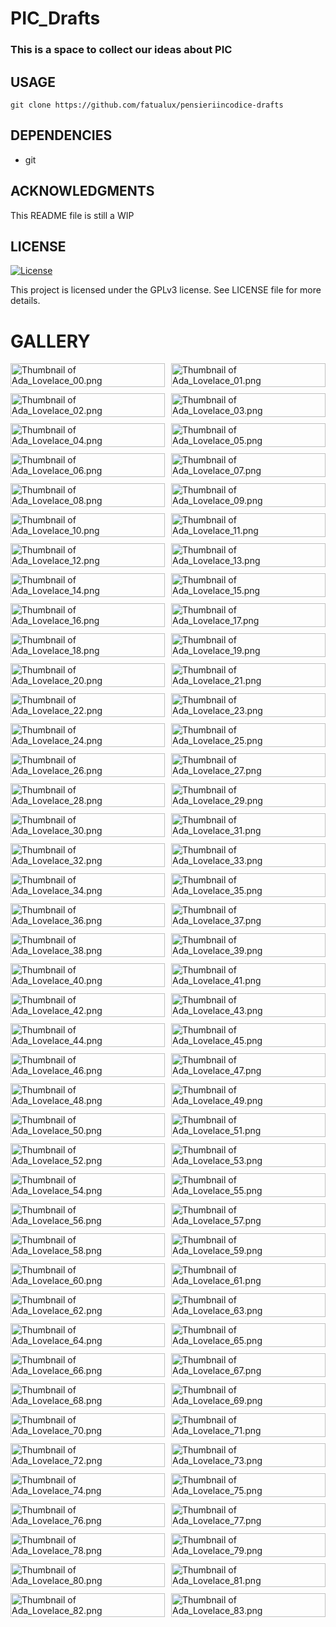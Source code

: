 
# PIC_Drafts

### This is a space to collect our ideas about PIC

## USAGE

```
git clone https://github.com/fatualux/pensieriincodice-drafts
```

## DEPENDENCIES

- git

## ACKNOWLEDGMENTS

This README file is still a WIP


## LICENSE

[![License](https://img.shields.io/badge/License-GPL%20v3-blue.svg)](http://www.gnu.org/licenses/gpl-3.0)

This project is licensed under the GPLv3 license.
See LICENSE file for more details.

# GALLERY

<!DOCTYPE html>
<html lang="en">
<head>
  <meta charset="UTF-8">
  <meta name="viewport" content="width=device-width, initial-scale=1.0">
  <style>
    .gallery { display: grid; grid-template-columns: repeat(auto-fill, minmax(200px, 1fr)); gap: 10px; }
    .thumbnail { width: 100%; height: auto; }
  </style>
</head>
<body>

<div class="gallery">
  <a href="images/Ada_Lovelace_00.png" target="_blank">
    <img src="thumbs/Ada_Lovelace_00.png" alt="Thumbnail of Ada_Lovelace_00.png" class="thumbnail">
  </a>
  <a href="images/Ada_Lovelace_01.png" target="_blank">
    <img src="thumbs/Ada_Lovelace_01.png" alt="Thumbnail of Ada_Lovelace_01.png" class="thumbnail">
  </a>
  <a href="images/Ada_Lovelace_02.png" target="_blank">
    <img src="thumbs/Ada_Lovelace_02.png" alt="Thumbnail of Ada_Lovelace_02.png" class="thumbnail">
  </a>
  <a href="images/Ada_Lovelace_03.png" target="_blank">
    <img src="thumbs/Ada_Lovelace_03.png" alt="Thumbnail of Ada_Lovelace_03.png" class="thumbnail">
  </a>
  <a href="images/Ada_Lovelace_04.png" target="_blank">
    <img src="thumbs/Ada_Lovelace_04.png" alt="Thumbnail of Ada_Lovelace_04.png" class="thumbnail">
  </a>
  <a href="images/Ada_Lovelace_05.png" target="_blank">
    <img src="thumbs/Ada_Lovelace_05.png" alt="Thumbnail of Ada_Lovelace_05.png" class="thumbnail">
  </a>
  <a href="images/Ada_Lovelace_06.png" target="_blank">
    <img src="thumbs/Ada_Lovelace_06.png" alt="Thumbnail of Ada_Lovelace_06.png" class="thumbnail">
  </a>
  <a href="images/Ada_Lovelace_07.png" target="_blank">
    <img src="thumbs/Ada_Lovelace_07.png" alt="Thumbnail of Ada_Lovelace_07.png" class="thumbnail">
  </a>
  <a href="images/Ada_Lovelace_08.png" target="_blank">
    <img src="thumbs/Ada_Lovelace_08.png" alt="Thumbnail of Ada_Lovelace_08.png" class="thumbnail">
  </a>
  <a href="images/Ada_Lovelace_09.png" target="_blank">
    <img src="thumbs/Ada_Lovelace_09.png" alt="Thumbnail of Ada_Lovelace_09.png" class="thumbnail">
  </a>
  <a href="images/Ada_Lovelace_10.png" target="_blank">
    <img src="thumbs/Ada_Lovelace_10.png" alt="Thumbnail of Ada_Lovelace_10.png" class="thumbnail">
  </a>
  <a href="images/Ada_Lovelace_11.png" target="_blank">
    <img src="thumbs/Ada_Lovelace_11.png" alt="Thumbnail of Ada_Lovelace_11.png" class="thumbnail">
  </a>
  <a href="images/Ada_Lovelace_12.png" target="_blank">
    <img src="thumbs/Ada_Lovelace_12.png" alt="Thumbnail of Ada_Lovelace_12.png" class="thumbnail">
  </a>
  <a href="images/Ada_Lovelace_13.png" target="_blank">
    <img src="thumbs/Ada_Lovelace_13.png" alt="Thumbnail of Ada_Lovelace_13.png" class="thumbnail">
  </a>
  <a href="images/Ada_Lovelace_14.png" target="_blank">
    <img src="thumbs/Ada_Lovelace_14.png" alt="Thumbnail of Ada_Lovelace_14.png" class="thumbnail">
  </a>
  <a href="images/Ada_Lovelace_15.png" target="_blank">
    <img src="thumbs/Ada_Lovelace_15.png" alt="Thumbnail of Ada_Lovelace_15.png" class="thumbnail">
  </a>
  <a href="images/Ada_Lovelace_16.png" target="_blank">
    <img src="thumbs/Ada_Lovelace_16.png" alt="Thumbnail of Ada_Lovelace_16.png" class="thumbnail">
  </a>
  <a href="images/Ada_Lovelace_17.png" target="_blank">
    <img src="thumbs/Ada_Lovelace_17.png" alt="Thumbnail of Ada_Lovelace_17.png" class="thumbnail">
  </a>
  <a href="images/Ada_Lovelace_18.png" target="_blank">
    <img src="thumbs/Ada_Lovelace_18.png" alt="Thumbnail of Ada_Lovelace_18.png" class="thumbnail">
  </a>
  <a href="images/Ada_Lovelace_19.png" target="_blank">
    <img src="thumbs/Ada_Lovelace_19.png" alt="Thumbnail of Ada_Lovelace_19.png" class="thumbnail">
  </a>
  <a href="images/Ada_Lovelace_20.png" target="_blank">
    <img src="thumbs/Ada_Lovelace_20.png" alt="Thumbnail of Ada_Lovelace_20.png" class="thumbnail">
  </a>
  <a href="images/Ada_Lovelace_21.png" target="_blank">
    <img src="thumbs/Ada_Lovelace_21.png" alt="Thumbnail of Ada_Lovelace_21.png" class="thumbnail">
  </a>
  <a href="images/Ada_Lovelace_22.png" target="_blank">
    <img src="thumbs/Ada_Lovelace_22.png" alt="Thumbnail of Ada_Lovelace_22.png" class="thumbnail">
  </a>
  <a href="images/Ada_Lovelace_23.png" target="_blank">
    <img src="thumbs/Ada_Lovelace_23.png" alt="Thumbnail of Ada_Lovelace_23.png" class="thumbnail">
  </a>
  <a href="images/Ada_Lovelace_24.png" target="_blank">
    <img src="thumbs/Ada_Lovelace_24.png" alt="Thumbnail of Ada_Lovelace_24.png" class="thumbnail">
  </a>
  <a href="images/Ada_Lovelace_25.png" target="_blank">
    <img src="thumbs/Ada_Lovelace_25.png" alt="Thumbnail of Ada_Lovelace_25.png" class="thumbnail">
  </a>
  <a href="images/Ada_Lovelace_26.png" target="_blank">
    <img src="thumbs/Ada_Lovelace_26.png" alt="Thumbnail of Ada_Lovelace_26.png" class="thumbnail">
  </a>
  <a href="images/Ada_Lovelace_27.png" target="_blank">
    <img src="thumbs/Ada_Lovelace_27.png" alt="Thumbnail of Ada_Lovelace_27.png" class="thumbnail">
  </a>
  <a href="images/Ada_Lovelace_28.png" target="_blank">
    <img src="thumbs/Ada_Lovelace_28.png" alt="Thumbnail of Ada_Lovelace_28.png" class="thumbnail">
  </a>
  <a href="images/Ada_Lovelace_29.png" target="_blank">
    <img src="thumbs/Ada_Lovelace_29.png" alt="Thumbnail of Ada_Lovelace_29.png" class="thumbnail">
  </a>
  <a href="images/Ada_Lovelace_30.png" target="_blank">
    <img src="thumbs/Ada_Lovelace_30.png" alt="Thumbnail of Ada_Lovelace_30.png" class="thumbnail">
  </a>
  <a href="images/Ada_Lovelace_31.png" target="_blank">
    <img src="thumbs/Ada_Lovelace_31.png" alt="Thumbnail of Ada_Lovelace_31.png" class="thumbnail">
  </a>
  <a href="images/Ada_Lovelace_32.png" target="_blank">
    <img src="thumbs/Ada_Lovelace_32.png" alt="Thumbnail of Ada_Lovelace_32.png" class="thumbnail">
  </a>
  <a href="images/Ada_Lovelace_33.png" target="_blank">
    <img src="thumbs/Ada_Lovelace_33.png" alt="Thumbnail of Ada_Lovelace_33.png" class="thumbnail">
  </a>
  <a href="images/Ada_Lovelace_34.png" target="_blank">
    <img src="thumbs/Ada_Lovelace_34.png" alt="Thumbnail of Ada_Lovelace_34.png" class="thumbnail">
  </a>
  <a href="images/Ada_Lovelace_35.png" target="_blank">
    <img src="thumbs/Ada_Lovelace_35.png" alt="Thumbnail of Ada_Lovelace_35.png" class="thumbnail">
  </a>
  <a href="images/Ada_Lovelace_36.png" target="_blank">
    <img src="thumbs/Ada_Lovelace_36.png" alt="Thumbnail of Ada_Lovelace_36.png" class="thumbnail">
  </a>
  <a href="images/Ada_Lovelace_37.png" target="_blank">
    <img src="thumbs/Ada_Lovelace_37.png" alt="Thumbnail of Ada_Lovelace_37.png" class="thumbnail">
  </a>
  <a href="images/Ada_Lovelace_38.png" target="_blank">
    <img src="thumbs/Ada_Lovelace_38.png" alt="Thumbnail of Ada_Lovelace_38.png" class="thumbnail">
  </a>
  <a href="images/Ada_Lovelace_39.png" target="_blank">
    <img src="thumbs/Ada_Lovelace_39.png" alt="Thumbnail of Ada_Lovelace_39.png" class="thumbnail">
  </a>
  <a href="images/Ada_Lovelace_40.png" target="_blank">
    <img src="thumbs/Ada_Lovelace_40.png" alt="Thumbnail of Ada_Lovelace_40.png" class="thumbnail">
  </a>
  <a href="images/Ada_Lovelace_41.png" target="_blank">
    <img src="thumbs/Ada_Lovelace_41.png" alt="Thumbnail of Ada_Lovelace_41.png" class="thumbnail">
  </a>
  <a href="images/Ada_Lovelace_42.png" target="_blank">
    <img src="thumbs/Ada_Lovelace_42.png" alt="Thumbnail of Ada_Lovelace_42.png" class="thumbnail">
  </a>
  <a href="images/Ada_Lovelace_43.png" target="_blank">
    <img src="thumbs/Ada_Lovelace_43.png" alt="Thumbnail of Ada_Lovelace_43.png" class="thumbnail">
  </a>
  <a href="images/Ada_Lovelace_44.png" target="_blank">
    <img src="thumbs/Ada_Lovelace_44.png" alt="Thumbnail of Ada_Lovelace_44.png" class="thumbnail">
  </a>
  <a href="images/Ada_Lovelace_45.png" target="_blank">
    <img src="thumbs/Ada_Lovelace_45.png" alt="Thumbnail of Ada_Lovelace_45.png" class="thumbnail">
  </a>
  <a href="images/Ada_Lovelace_46.png" target="_blank">
    <img src="thumbs/Ada_Lovelace_46.png" alt="Thumbnail of Ada_Lovelace_46.png" class="thumbnail">
  </a>
  <a href="images/Ada_Lovelace_47.png" target="_blank">
    <img src="thumbs/Ada_Lovelace_47.png" alt="Thumbnail of Ada_Lovelace_47.png" class="thumbnail">
  </a>
  <a href="images/Ada_Lovelace_48.png" target="_blank">
    <img src="thumbs/Ada_Lovelace_48.png" alt="Thumbnail of Ada_Lovelace_48.png" class="thumbnail">
  </a>
  <a href="images/Ada_Lovelace_49.png" target="_blank">
    <img src="thumbs/Ada_Lovelace_49.png" alt="Thumbnail of Ada_Lovelace_49.png" class="thumbnail">
  </a>
  <a href="images/Ada_Lovelace_50.png" target="_blank">
    <img src="thumbs/Ada_Lovelace_50.png" alt="Thumbnail of Ada_Lovelace_50.png" class="thumbnail">
  </a>
  <a href="images/Ada_Lovelace_51.png" target="_blank">
    <img src="thumbs/Ada_Lovelace_51.png" alt="Thumbnail of Ada_Lovelace_51.png" class="thumbnail">
  </a>
  <a href="images/Ada_Lovelace_52.png" target="_blank">
    <img src="thumbs/Ada_Lovelace_52.png" alt="Thumbnail of Ada_Lovelace_52.png" class="thumbnail">
  </a>
  <a href="images/Ada_Lovelace_53.png" target="_blank">
    <img src="thumbs/Ada_Lovelace_53.png" alt="Thumbnail of Ada_Lovelace_53.png" class="thumbnail">
  </a>
  <a href="images/Ada_Lovelace_54.png" target="_blank">
    <img src="thumbs/Ada_Lovelace_54.png" alt="Thumbnail of Ada_Lovelace_54.png" class="thumbnail">
  </a>
  <a href="images/Ada_Lovelace_55.png" target="_blank">
    <img src="thumbs/Ada_Lovelace_55.png" alt="Thumbnail of Ada_Lovelace_55.png" class="thumbnail">
  </a>
  <a href="images/Ada_Lovelace_56.png" target="_blank">
    <img src="thumbs/Ada_Lovelace_56.png" alt="Thumbnail of Ada_Lovelace_56.png" class="thumbnail">
  </a>
  <a href="images/Ada_Lovelace_57.png" target="_blank">
    <img src="thumbs/Ada_Lovelace_57.png" alt="Thumbnail of Ada_Lovelace_57.png" class="thumbnail">
  </a>
  <a href="images/Ada_Lovelace_58.png" target="_blank">
    <img src="thumbs/Ada_Lovelace_58.png" alt="Thumbnail of Ada_Lovelace_58.png" class="thumbnail">
  </a>
  <a href="images/Ada_Lovelace_59.png" target="_blank">
    <img src="thumbs/Ada_Lovelace_59.png" alt="Thumbnail of Ada_Lovelace_59.png" class="thumbnail">
  </a>
  <a href="images/Ada_Lovelace_60.png" target="_blank">
    <img src="thumbs/Ada_Lovelace_60.png" alt="Thumbnail of Ada_Lovelace_60.png" class="thumbnail">
  </a>
  <a href="images/Ada_Lovelace_61.png" target="_blank">
    <img src="thumbs/Ada_Lovelace_61.png" alt="Thumbnail of Ada_Lovelace_61.png" class="thumbnail">
  </a>
  <a href="images/Ada_Lovelace_62.png" target="_blank">
    <img src="thumbs/Ada_Lovelace_62.png" alt="Thumbnail of Ada_Lovelace_62.png" class="thumbnail">
  </a>
  <a href="images/Ada_Lovelace_63.png" target="_blank">
    <img src="thumbs/Ada_Lovelace_63.png" alt="Thumbnail of Ada_Lovelace_63.png" class="thumbnail">
  </a>
  <a href="images/Ada_Lovelace_64.png" target="_blank">
    <img src="thumbs/Ada_Lovelace_64.png" alt="Thumbnail of Ada_Lovelace_64.png" class="thumbnail">
  </a>
  <a href="images/Ada_Lovelace_65.png" target="_blank">
    <img src="thumbs/Ada_Lovelace_65.png" alt="Thumbnail of Ada_Lovelace_65.png" class="thumbnail">
  </a>
  <a href="images/Ada_Lovelace_66.png" target="_blank">
    <img src="thumbs/Ada_Lovelace_66.png" alt="Thumbnail of Ada_Lovelace_66.png" class="thumbnail">
  </a>
  <a href="images/Ada_Lovelace_67.png" target="_blank">
    <img src="thumbs/Ada_Lovelace_67.png" alt="Thumbnail of Ada_Lovelace_67.png" class="thumbnail">
  </a>
  <a href="images/Ada_Lovelace_68.png" target="_blank">
    <img src="thumbs/Ada_Lovelace_68.png" alt="Thumbnail of Ada_Lovelace_68.png" class="thumbnail">
  </a>
  <a href="images/Ada_Lovelace_69.png" target="_blank">
    <img src="thumbs/Ada_Lovelace_69.png" alt="Thumbnail of Ada_Lovelace_69.png" class="thumbnail">
  </a>
  <a href="images/Ada_Lovelace_70.png" target="_blank">
    <img src="thumbs/Ada_Lovelace_70.png" alt="Thumbnail of Ada_Lovelace_70.png" class="thumbnail">
  </a>
  <a href="images/Ada_Lovelace_71.png" target="_blank">
    <img src="thumbs/Ada_Lovelace_71.png" alt="Thumbnail of Ada_Lovelace_71.png" class="thumbnail">
  </a>
  <a href="images/Ada_Lovelace_72.png" target="_blank">
    <img src="thumbs/Ada_Lovelace_72.png" alt="Thumbnail of Ada_Lovelace_72.png" class="thumbnail">
  </a>
  <a href="images/Ada_Lovelace_73.png" target="_blank">
    <img src="thumbs/Ada_Lovelace_73.png" alt="Thumbnail of Ada_Lovelace_73.png" class="thumbnail">
  </a>
  <a href="images/Ada_Lovelace_74.png" target="_blank">
    <img src="thumbs/Ada_Lovelace_74.png" alt="Thumbnail of Ada_Lovelace_74.png" class="thumbnail">
  </a>
  <a href="images/Ada_Lovelace_75.png" target="_blank">
    <img src="thumbs/Ada_Lovelace_75.png" alt="Thumbnail of Ada_Lovelace_75.png" class="thumbnail">
  </a>
  <a href="images/Ada_Lovelace_76.png" target="_blank">
    <img src="thumbs/Ada_Lovelace_76.png" alt="Thumbnail of Ada_Lovelace_76.png" class="thumbnail">
  </a>
  <a href="images/Ada_Lovelace_77.png" target="_blank">
    <img src="thumbs/Ada_Lovelace_77.png" alt="Thumbnail of Ada_Lovelace_77.png" class="thumbnail">
  </a>
  <a href="images/Ada_Lovelace_78.png" target="_blank">
    <img src="thumbs/Ada_Lovelace_78.png" alt="Thumbnail of Ada_Lovelace_78.png" class="thumbnail">
  </a>
  <a href="images/Ada_Lovelace_79.png" target="_blank">
    <img src="thumbs/Ada_Lovelace_79.png" alt="Thumbnail of Ada_Lovelace_79.png" class="thumbnail">
  </a>
  <a href="images/Ada_Lovelace_80.png" target="_blank">
    <img src="thumbs/Ada_Lovelace_80.png" alt="Thumbnail of Ada_Lovelace_80.png" class="thumbnail">
  </a>
  <a href="images/Ada_Lovelace_81.png" target="_blank">
    <img src="thumbs/Ada_Lovelace_81.png" alt="Thumbnail of Ada_Lovelace_81.png" class="thumbnail">
  </a>
  <a href="images/Ada_Lovelace_82.png" target="_blank">
    <img src="thumbs/Ada_Lovelace_82.png" alt="Thumbnail of Ada_Lovelace_82.png" class="thumbnail">
  </a>
  <a href="images/Ada_Lovelace_83.png" target="_blank">
    <img src="thumbs/Ada_Lovelace_83.png" alt="Thumbnail of Ada_Lovelace_83.png" class="thumbnail">
  </a>
</div>

</body>
</html>
